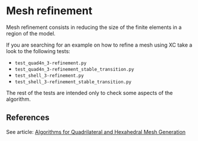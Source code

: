 # Mesh refinement
Mesh refinement consists in reducing the size of the finite elements in a region of the model.

If you are searching for an example on how to refine a mesh using XC take a look to the following tests:

- `test_quad4n_3-refinement.py`
- `test_quad4n_3-refinement_stable_transition.py`
- `test_shell_3-refinement.py`
- `test_shell_3-refinement_stable_transition.py`

The rest of the tests are intended only to check some aspects of the algorithm.

## References
See article: [Algorithms for Quadrilateral and Hexahedral Mesh Generation](https://www.robertschneiders.de/papers/vki.pdf)
